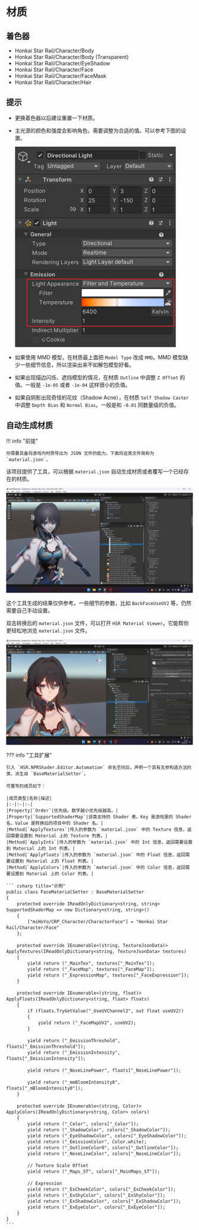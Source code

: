 # 材质

## 着色器

- Honkai Star Rail/Character/Body
- Honkai Star Rail/Character/Body (Transparent)
- Honkai Star Rail/Character/EyeShadow
- Honkai Star Rail/Character/Face
- Honkai Star Rail/Character/FaceMask
- Honkai Star Rail/Character/Hair

## 提示

- 更换着色器以后建议重置一下材质。
- 主光源的颜色和强度会影响角色，需要调整为合适的值。可以参考下图的设置。

    ![主光源的颜色和强度](../../assets/images/directional-light.png)

- 如果使用 MMD 模型，在材质最上面把 `Model Type` 改成 `MMD`。MMD 模型缺少一些细节信息，所以渲染出来不如解包模型好看。
- 如果出现描边闪烁、遮挡模型的情况，在材质 `Outline` 中调整 `Z Offset` 的值。一般是 `-1e-05` 或者 `-1e-04` 这样很小的负值。
- 如果自阴影出现奇怪的花纹（Shadow Acne），在材质 `Self Shadow Caster` 中调整 `Depth Bias` 和 `Normal Bias`。一般是和 `-0.01` 同数量级的负值。

## 自动生成材质

!!! info "前提"

    你需要具备将游戏内材质导出为 JSON 文件的能力。下面将这类文件简称为 `material.json`。

该项目提供了工具，可以根据 `material.json` 自动生成材质或者覆写一个已经存在的材质。

![自动生成材质](../../assets/images/auto-generate-material.gif)

这个工具生成的结果仅供参考。一些细节的参数，比如 `BackFaceUseUV2` 等，仍然需要自己手动设置。

双击转换后的 `material.json` 文件，可以打开 `HSR Material Viewer`。它能帮你更轻松地浏览 `material.json` 文件。

![HSR Material Viewer](../../assets/images/hsr-mat-viewer.gif)

??? info "工具扩展"

    引入 `HSR.NPRShader.Editor.Automation` 命名空间后，声明一个具有无参构造方法的类，派生自 `BaseMaterialSetter`。

    可重写的成员如下：

    |成员类型|名称|描述|
    |:-|:-|:-|
    |Property|`Order`|优先级。数字越小优先级越高。|
    |Property|`SupportedShaderMap`|该类支持的 Shader 表。Key 是游戏里的 Shader 名，Value 是转换后的项目中的 Shader 名。|
    |Method|`ApplyTextures`|传入的参数为 `material.json` 中的 Texture 信息，返回需要设置到 Material 上的 Texture 列表。|
    |Method|`ApplyInts`|传入的参数为 `material.json` 中的 Int 信息，返回需要设置到 Material 上的 Int 列表。|
    |Method|`ApplyFloats`|传入的参数为 `material.json` 中的 Float 信息，返回需要设置到 Material 上的 Float 列表。|
    |Method|`ApplyColors`|传入的参数为 `material.json` 中的 Color 信息，返回需要设置到 Material 上的 Color 列表。|

    ``` csharp title="示例"
    public class FaceMaterialSetter : BaseMaterialSetter
    {
        protected override IReadOnlyDictionary<string, string> SupportedShaderMap => new Dictionary<string, string>()
        {
            ["miHoYo/CRP_Character/CharacterFace"] = "Honkai Star Rail/Character/Face"
        };

        protected override IEnumerable<(string, TextureJsonData)> ApplyTextures(IReadOnlyDictionary<string, TextureJsonData> textures)
        {
            yield return ("_MainTex", textures["_MainTex"]);
            yield return ("_FaceMap", textures["_FaceMap"]);
            yield return ("_ExpressionMap", textures["_FaceExpression"]);
        }

        protected override IEnumerable<(string, float)> ApplyFloats(IReadOnlyDictionary<string, float> floats)
        {
            if (floats.TryGetValue("_UseUVChannel2", out float useUV2))
            {
                yield return ("_FaceMapUV2", useUV2);
            }

            yield return ("_EmissionThreshold", floats["_EmissionThreshold"]);
            yield return ("_EmissionIntensity", floats["_EmissionIntensity"]);

            yield return ("_NoseLinePower", floats["_NoseLinePower"]);

            yield return ("_mmBloomIntensity0", floats["_mBloomIntensity0"]);
        }

        protected override IEnumerable<(string, Color)> ApplyColors(IReadOnlyDictionary<string, Color> colors)
        {
            yield return ("_Color", colors["_Color"]);
            yield return ("_ShadowColor", colors["_ShadowColor"]);
            yield return ("_EyeShadowColor", colors["_EyeShadowColor"]);
            yield return ("_EmissionColor", Color.white);
            yield return ("_OutlineColor0", colors["_OutlineColor"]);
            yield return ("_NoseLineColor", colors["_NoseLineColor"]);

            // Texture Scale Offset
            yield return ("_Maps_ST", colors["_MainMaps_ST"]);

            // Expression
            yield return ("_ExCheekColor", colors["_ExCheekColor"]);
            yield return ("_ExShyColor", colors["_ExShyColor"]);
            yield return ("_ExShadowColor", colors["_ExShadowColor"]);
            yield return ("_ExEyeColor", colors["_ExEyeColor"]);
        }
    }
    ```
